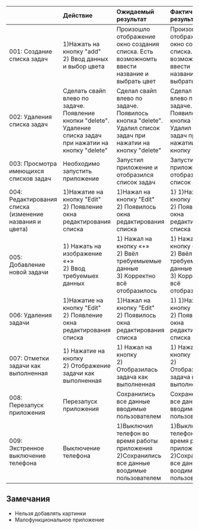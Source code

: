 |    |Действие|Ожидаемый результат|Фактический результат| Оценка|
|:---|:---|:---|:---|:---|
|001: Cоздание списка задач| 1)Нажать на кнопку "add"  <br /> 2) Ввод данных и выбор цвета| Произошло отображение окно создания списка. Есть возможномть ввести название и выбрать цвет|Произошло отображение окно создания списка. Есть возможномть ввести название и выбрать цвет|Тест пройден|
|002: Удаления списка задач| Сделать свайп влево по задаче. Появление кнопки "delete". Удаление списка задач при нажатии на кнопку "delete"|Сделал свайп влево по задаче. Появилось кнопка "delete". Удалил список задач при нажатии на кнопку "delete"|Сделал свайп влево по задаче. Появилось кнопка "delete". Удалил список задач при нажатии на кнопку "delete"| Тест пройден|
|003: Просмотра имеющихся списков задач| Необходимо запустить приложение | Запустил приложение и отобразился список задач|Запустил приложение и отобразился список задач|Тест пройден|
|004: Редактирования списка (изменение названия и цвета)| 1)Нажатие на кнопку "Edit" <br /> 2) Появление окна редактирования списка | 1)Нажал на кнопку "Edit" <br /> 2) Появилось окна редактирования списка |1) 1)Нажал на кнопку "Edit" <br /> 2) Появилось окна редактирования списка |Тест пройден|
|005: Добавление новой задачи| 1) Нажать на изображение «+» <br /> 2) Ввод требуемыех данных | 1) Нажал на кнопку «+» <br /> 2) Ввёл требуемыемые данныe  <br /> 3) Корректно всё отобразилось |1) Нажал на кнопку «+» <br /> 2) Ввёл требуемыемые данныe  <br /> 3) Корректно всё отобразилось|тест пройден|
|006: Удаления задачи| 1)Нажатие на кнопку "Edit" <br /> 2) Появление окна редактирования списка | 1)Нажал на кнопку "Edit" <br /> 2) Появилось окна редактирования списка |1) 1)Нажал на кнопку "Edit" <br /> 2) Появилось окна редактирования списка|Тест пройден|
|007: Отметки задачи как выполненная| 1) Нажатие на кнопку <br /> 2) Отображение задачи как выполненная | 1) Нажал на кнопку <br /> 2) Отобразилась задача как выполненная|1) Нажал на кнопку <br /> 2) Отобразилась задача как выполненная|Тест пройден|
|008: Перезапуск приложения| Перезапуск приложения | Сохранились все данные вводимые пользователем |Сохраненились все данные вводимые пользователем |Тест пройден|
|009: Экстренное выключение телефона| Выключение телефона | 1)Выключил телефон во время работы приложения  <br /> 2)Сохранились все данные воодимые пользователем  |1)Выключил телефон во время работы приложения  <br /> 2)Сохранились все данные воодимые пользователем |Тест пройден|

## Замечания
* Нельзя добавлять картинки 
* Малофункциональное приложение
